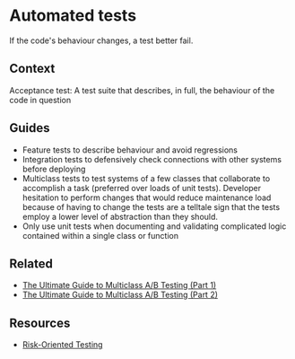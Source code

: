 # Automated tests

If the code's behaviour changes, a test better fail. 

## Context

Acceptance test: A test suite that describes, in full, the behaviour of the code in question

## Guides

* Feature tests to describe behaviour and avoid regressions
* Integration tests to defensively check connections with other systems before deploying
* Multiclass tests to test systems of a few classes that collaborate to accomplish a task (preferred over loads of unit tests). Developer hesitation to perform changes that would reduce maintenance load because of having to change the tests are a telltale sign that the tests employ a lower level of abstraction than they should.
* Only use unit tests when documenting and validating complicated logic contained within a single class or function

## Related

* [The Ultimate Guide to Multiclass A/B Testing (Part 1)](https://towardsdatascience.com/the-ultimate-guide-to-multiclass-a-b-testing-9fb0a73ff352)
* [The Ultimate Guide to Multiclass A/B Testing (Part 2)](https://towardsdatascience.com/the-ultimate-guide-to-multiclass-a-b-testing-3cca2c687bea)

## Resources

* [Risk-Oriented Testing](https://chelseatroy.com/2018/12/18/risk-oriented-testing-from-rubytapas-screencast/)
